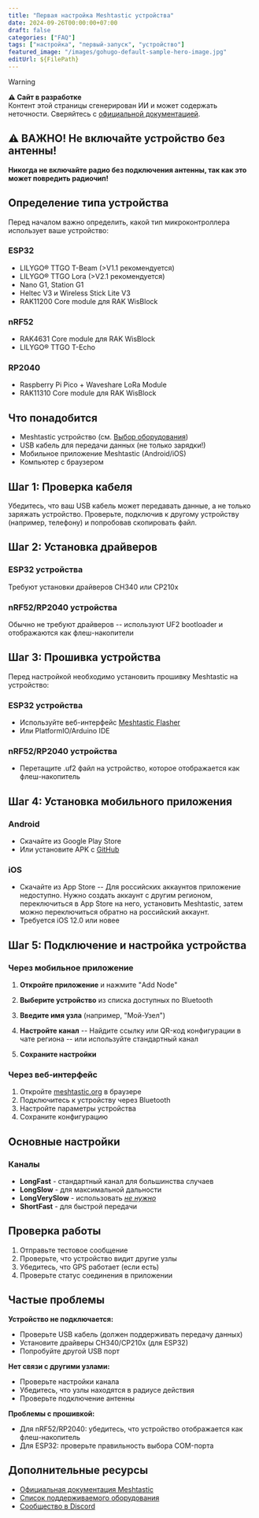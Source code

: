 ```yaml
---
title: "Первая настройка Meshtastic устройства"
date: 2024-09-26T00:00:00+07:00
draft: false
categories: ["FAQ"]
tags: ["настройка", "первый-запуск", "устройство"]
featured_image: "/images/gohugo-default-sample-hero-image.jpg"
editUrl: ${FilePath}
---
```


> [!WARNING]
> **⚠️ Сайт в разработке**  
> Контент этой страницы сгенерирован ИИ и может содержать неточности. Сверяйтесь с [официальной документацией](https://meshtastic.org/docs/).

## ⚠️ ВАЖНО! Не включайте устройство без антенны!

**Никогда не включайте радио без подключения антенны, так как это может повредить радиочип!**

## Определение типа устройства

Перед началом важно определить, какой тип микроконтроллера использует ваше устройство:

### ESP32
- LILYGO® TTGO T-Beam (>V1.1 рекомендуется)
- LILYGO® TTGO Lora (>V2.1 рекомендуется)
- Nano G1, Station G1
- Heltec V3 и Wireless Stick Lite V3
- RAK11200 Core module для RAK WisBlock

### nRF52
- RAK4631 Core module для RAK WisBlock
- LILYGO® TTGO T-Echo

### RP2040
- Raspberry Pi Pico + Waveshare LoRa Module
- RAK11310 Core module для RAK WisBlock

## Что понадобится

- Meshtastic устройство (см. [Выбор оборудования](/faq/oborudovanie/))
- USB кабель для передачи данных (не только зарядки!)
- Мобильное приложение Meshtastic (Android/iOS)
- Компьютер с браузером

## Шаг 1: Проверка кабеля

Убедитесь, что ваш USB кабель может передавать данные, а не только заряжать устройство. Проверьте, подключив к другому устройству (например, телефону) и попробовав скопировать файл.

## Шаг 2: Установка драйверов

### ESP32 устройства
Требуют установки драйверов CH340 или CP210x

### nRF52/RP2040 устройства
Обычно не требуют драйверов -- используют UF2 bootloader и отображаются как флеш-накопители

## Шаг 3: Прошивка устройства

Перед настройкой необходимо установить прошивку Meshtastic на устройство:

### ESP32 устройства
- Используйте веб-интерфейс [Meshtastic Flasher](https://flasher.meshtastic.org)
- Или PlatformIO/Arduino IDE

### nRF52/RP2040 устройства
- Перетащите .uf2 файл на устройство, которое отображается как флеш-накопитель

## Шаг 4: Установка мобильного приложения

### Android
- Скачайте из Google Play Store
- Или установите APK с [GitHub](https://github.com/meshtastic/firmware/releases)

### iOS
- Скачайте из App Store
    -- Для российских аккаунтов приложение недоступно. Нужно создать аккаунт с другим регионом, переключиться в App Store на него, установить Meshtastic, затем можно переключиться обратно на российский аккаунт.
- Требуется iOS 12.0 или новее

## Шаг 5: Подключение и настройка устройства

### Через мобильное приложение

1. **Откройте приложение** и нажмите "Add Node"
2. **Выберите устройство** из списка доступных по Bluetooth
3. **Введите имя узла** (например, "Мой-Узел")
4. **Настройте канал** 
    -- Найдите ссылку или QR-код конфигурации в чате региона
    -- или используйте стандартный канал

5. **Сохраните настройки**

### Через веб-интерфейс

1. Откройте [meshtastic.org](https://meshtastic.org) в браузере
2. Подключитесь к устройству через Bluetooth
3. Настройте параметры устройства
4. Сохраните конфигурацию

## Основные настройки

### Каналы
- **LongFast** - стандартный канал для большинства случаев
- **LongSlow** - для максимальной дальности
- **LongVerySlow** - использовать *[не нужно](faq/oborudovanie#почему-не-стоит-выбирать-verylongslow)*
- **ShortFast** - для быстрой передачи


## Проверка работы

1. Отправьте тестовое сообщение
2. Проверьте, что устройство видит другие узлы
3. Убедитесь, что GPS работает (если есть)
4. Проверьте статус соединения в приложении

## Частые проблемы

**Устройство не подключается:**
- Проверьте USB кабель (должен поддерживать передачу данных)
- Установите драйверы CH340/CP210x (для ESP32)
- Попробуйте другой USB порт

**Нет связи с другими узлами:**
- Проверьте настройки канала
- Убедитесь, что узлы находятся в радиусе действия
- Проверьте подключение антенны

**Проблемы с прошивкой:**
- Для nRF52/RP2040: убедитесь, что устройство отображается как флеш-накопитель
- Для ESP32: проверьте правильность выбора COM-порта


## Дополнительные ресурсы

- [Официальная документация Meshtastic](https://meshtastic.org/docs/)
- [Список поддерживаемого оборудования](https://meshtastic.org/docs/hardware/)
- [Сообщество в Discord](https://discord.gg/meshtastic)
